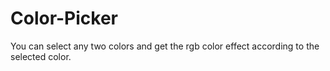 # Color-Picker

You can select any two colors and get the rgb color effect according to the selected color.
